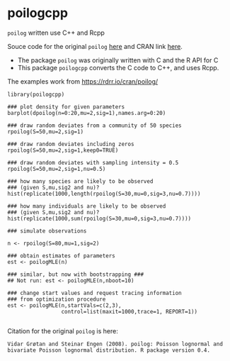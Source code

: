 # poilogcpp

`poilog` written use C++ and Rcpp

Souce code for the original `poilog` [here](https://github.com/cran/poilog) and CRAN link [here](https://cran.r-project.org/web/packages/poilog/index.html).


* The package `poilog` was originally written with C and the R API for C
* This package `poilogcpp` converts the C code to C++, and uses Rcpp.


The examples work from https://rdrr.io/cran/poilog/

```
library(poilogcpp)

### plot density for given parameters 
barplot(dpoilog(n=0:20,mu=2,sig=1),names.arg=0:20)

### draw random deviates from a community of 50 species 
rpoilog(S=50,mu=2,sig=1)

### draw random deviates including zeros 
rpoilog(S=50,mu=2,sig=1,keep0=TRUE)

### draw random deviates with sampling intensity = 0.5 
rpoilog(S=50,mu=2,sig=1,nu=0.5)

### how many species are likely to be observed 
### (given S,mu,sig2 and nu)? 
hist(replicate(1000,length(rpoilog(S=30,mu=0,sig=3,nu=0.7))))

### how many individuals are likely to be observed
### (given S,mu,sig2 and nu)? 
hist(replicate(1000,sum(rpoilog(S=30,mu=0,sig=3,nu=0.7))))

### simulate observations

n <- rpoilog(S=80,mu=1,sig=2)

### obtain estimates of parameters
est <- poilogMLE(n)

### similar, but now with bootstrapping ###
## Not run: est <- poilogMLE(n,nboot=10)

### change start values and request tracing information 
### from optimization procedure
est <- poilogMLE(n,startVals=c(2,3),
                 control=list(maxit=1000,trace=1, REPORT=1))
                 

```

Citation for the original `poilog` is here:
```
Vidar Grøtan and Steinar Engen (2008). poilog: Poisson lognormal and
bivariate Poisson lognormal distribution. R package version 0.4.
```
